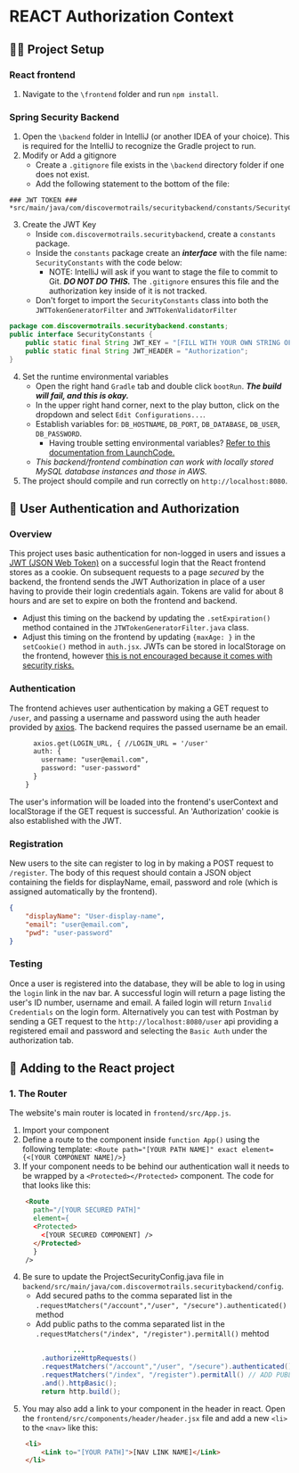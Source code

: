 # REACT Authorization Context


## :technologist: Project Setup

### React frontend
1. Navigate to the `\frontend` folder and run `npm install`.

### Spring Security Backend
1. Open the `\backend` folder in IntelliJ (or another IDEA of your choice). This is required
   for the IntelliJ to recognize the Gradle project to run.
2. Modify or Add a gitignore
    * Create a `.gitignore` file exists in the `\backend` directory folder if one does not exist.
    * Add the following statement to the bottom of the file:
```gitignore
### JWT TOKEN ###
*src/main/java/com/discovermotrails/securitybackend/constants/SecurityConstants.java
```
3. Create the JWT Key
    * Inside `com.discovermotrails.securitybackend`, create a `constants` package.
    * Inside the `constants` package create an **_interface_** with the file name: `SecurityConstants` with the code below:
        * NOTE: IntelliJ will ask if you want to stage the file to commit to Git. ***DO NOT DO THIS.*** The `.gitignore` ensures this
          file and the authorization key inside of it is not tracked.
    * Don't forget to import the `SecurityConstants` class into both the `JWTTokenGeneratorFilter` and `JWTTokenValidatorFilter`
```java
package com.discovermotrails.securitybackend.constants;
public interface SecurityConstants {
    public static final String JWT_KEY = "[FILL WITH YOUR OWN STRING OF AT LEAST 38 RANDOM CHARACTERS]";
    public static final String JWT_HEADER = "Authorization";
}
```
4. Set the runtime environmental variables
    * Open the right hand `Gradle` tab and double click `bootRun`. ***The build will fail, and this is okay.***
    * In the upper right hand corner, next to the play button, click on the dropdown and select `Edit Configurations...`.
    * Establish variables for: `DB_HOSTNAME`, `DB_PORT`, `DB_DATABASE`, `DB_USER`, `DB_PASSWORD`.
        * Having trouble setting environmental variables? [Refer to this documentation from LaunchCode.](https://education.launchcode.org/gis-devops/configurations/02-environment-variables-intellij/index.html)
    * _This backend/frontend combination can work with locally stored MySQL database instances and those in AWS._
5. The project should compile and run correctly on `http://localhost:8080`.
## :closed_lock_with_key: User Authentication and Authorization
### Overview
This project uses basic authentication for non-logged in users and issues a [JWT (JSON Web Token)](https://jwt.io/introduction/) on a successful
login that the React frontend stores as a cookie. On subsequent requests to a page _secured_ by the backend, the frontend sends the JWT Authorization
in place of a user having to provide their login credentials again.
Tokens are valid for about 8 hours and are set to expire on both the frontend and backend.
* Adjust this timing on the backend by updating the `.setExpiration()` method contained in the `JTWTokenGeneratorFilter.java` class.
* Adjust this timing on the frontend by updating `{maxAge: }` in the `setCookie()` method in `auth.jsx`.
  JWTs can be stored in localStorage on the frontend, however [this is not encouraged because it comes with security risks.](https://cheatsheetseries.owasp.org/cheatsheets/HTML5_Security_Cheat_Sheet.html#local-storage)
### Authentication
The frontend achieves user authentication by making a GET request to `/user`, and passing a username and password using the auth header provided
by [axios](https://github.com/axios/axios). The backend requires the passed username be an email.
```html
      axios.get(LOGIN_URL, { //LOGIN_URL = '/user'
      auth: {
        username: "user@email.com",
        password: "user-password"
      } 
    }
```
The user's information will be loaded into the frontend's userContext and localStorage if the GET request is successful. An 'Authorization' cookie
is also established with the JWT.
### Registration
New users to the site can register to log in by making a POST request to `/register`. The body of this request should contain a JSON object containing
the fields for displayName, email, password and role (which is assigned automatically by the frontend).
```json
{
    "displayName": "User-display-name",
    "email": "user@email.com",
    "pwd": "user-password"
}
```
### Testing
Once a user is registered into the database, they will be able to log in using the `login` link in the nav bar. A successful login will return a page listing the user's ID number, username and email.
A failed login will return `Invalid Credentials` on the login form.
Alternatively you can test with Postman by sending a GET request to the `http://localhost:8080/user` api providing a registered email and password and selecting the `Basic Auth` under the authorization tab.
## :sunflower: Adding to the React project
### 1. The Router
The website's main router is located in `frontend/src/App.js`.
1. Import your component
2. Define a route to the component inside `function App()` using the following template: `<Route path="[YOUR PATH NAME]" exact element={<[YOUR COMPONENT NAME]/>}`
3. If your component needs to be behind our authentication wall it needs to be wrapped by a `<Protected></Protected>` component. The code for that looks like this:
```html
    <Route 
      path="/[YOUR SECURED PATH]" 
      element={
      <Protected>
        <[YOUR SECURED COMPONENT] /> 
      </Protected>
      }
    />
```
4. Be sure to update the ProjectSecurityConfig.java file in `backend/src/main/java/com.discovermotrails.securitybackend/config`.
    * Add secured paths to the comma separated list in the `.requestMatchers("/account","/user", "/secure").authenticated()` method
    * Add public paths to the comma separated list in the `.requestMatchers("/index", "/register").permitAll()` mehtod
```java
                ...
        .authorizeHttpRequests()
        .requestMatchers("/account","/user", "/secure").authenticated() // ADD SECURED PATHS HERE
        .requestMatchers("/index", "/register").permitAll() // ADD PUBLIC PATHS HERE
        .and().httpBasic();
        return http.build();
```
5. You may also add a link to your component in the header in react. Open the `frontend/src/components/header/header.jsx` file and add a new `<li>` to the `<nav>` like this:
```html
    <li>
        <Link to="[YOUR PATH]">[NAV LINK NAME]</Link>
    </li>




